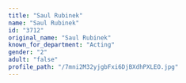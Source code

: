 ```yaml
---
title: "Saul Rubinek"
name: "Saul Rubinek"
id: "3712"
original_name: "Saul Rubinek"
known_for_department: "Acting"
gender: "2"
adult: "false"
profile_path: "/7mni2M32yjgbFxi6DjBXdhPXLEO.jpg"
---
```

